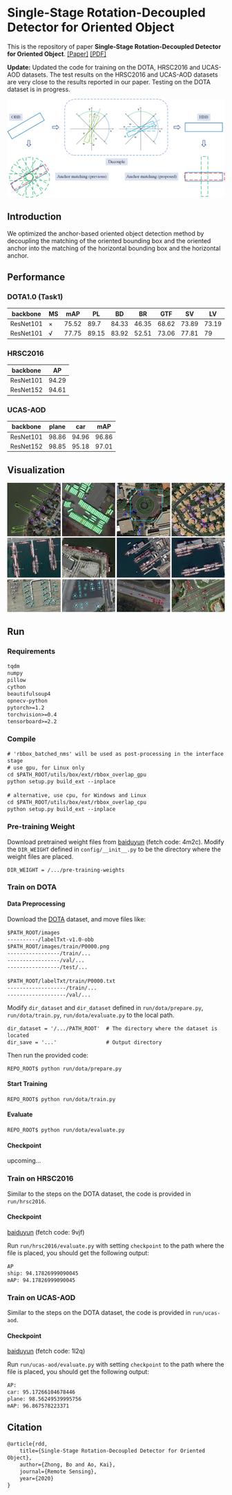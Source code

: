 # Single-Stage Rotation-Decoupled Detector for Oriented Object

This is the repository of paper **Single-Stage Rotation-Decoupled Detector for Oriented Object**. [[Paper]](https://www.mdpi.com/2072-4292/12/19/3262/htm) [[PDF]](https://www.mdpi.com/2072-4292/12/19/3262/pdf)

**Update:**  Updated the code for training on the DOTA, HRSC2016 and UCAS-AOD datasets. The test results on the HRSC2016 and UCAS-AOD datasets are very close to the results reported in our paper. Testing on the DOTA dataset is in progress.

<img src="demo/graphical-abstract.png" alt="Graphical Abstract" style="zoom: 50%;" />



## Introduction

We optimized the anchor-based oriented object detection method by decoupling the matching of the oriented bounding box and the oriented anchor into the matching of the horizontal bounding box and the horizontal anchor.

## Performance

### DOTA1.0 (Task1)

| backbone  | MS   | mAP   | PL    | BD    | BR    | GTF   | SV    | LV    | SH    | TC    | BC    | ST    | SBF   | RA    | HA    | SP    | HC    |
| --------- | ---- | ----- | ----- | ----- | ----- | ----- | ----- | ----- | ----- | ----- | ----- | ----- | ----- | ----- | ----- | ----- | ----- |
| ResNet101 | ×    | 75.52 | 89.7  | 84.33 | 46.35 | 68.62 | 73.89 | 73.19 | 86.92 | 90.41 | 86.46 | 84.3  | 64.22 | 64.95 | 73.55 | 72.59 | 73.31 |
| ResNet101 | √    | 77.75 | 89.15 | 83.92 | 52.51 | 73.06 | 77.81 | 79    | 87.08 | 90.62 | 86.72 | 87.15 | 63.96 | 70.29 | 76.98 | 75.79 | 72.15 |

### HRSC2016

| backbone  | AP    |
| --------- | ----- |
| ResNet101 | 94.29 |
| ResNet152 | 94.61 |

### UCAS-AOD

| backbone  | plane | car   | mAP   |
| --------- | ----- | ----- | ----- |
| ResNet101 | 98.86 | 94.96 | 96.86 |
| ResNet152 | 98.85 | 95.18 | 97.01 |

## Visualization

![Result](demo/result.png)

## Run

### Requirements

```
tqdm
numpy
pillow
cython
beautifulsoup4
opnecv-python
pytorch>=1.2
torchvision>=0.4
tensorboard>=2.2
```

### Compile

```
# 'rbbox_batched_nms' will be used as post-processing in the interface stage
# use gpu, for Linux only
cd $PATH_ROOT/utils/box/ext/rbbox_overlap_gpu
python setup.py build_ext --inplace

# alternative, use cpu, for Windows and Linux
cd $PATH_ROOT/utils/box/ext/rbbox_overlap_cpu
python setup.py build_ext --inplace
```

###  Pre-training Weight

Download pretrained weight  files from [baiduyun](https://pan.baidu.com/s/1u9i3giU5Q-7XAF_rkyL8Bw ) (fetch code: 4m2c). Modify the `DIR_WEIGHT` defined in `config/__init__.py` to be the directory where the weight files are placed.

```
DIR_WEIGHT = /.../pre-training-weights
```

### Train on DOTA

#### Data Preprocessing

Download the [DOTA](https://captain-whu.github.io/DOTA/index.html) dataset, and move files like:

```
$PATH_ROOT/images
----------/labelTxt-v1.0-obb
$PATH_ROOT/images/train/P0000.png
-----------------/train/...
-----------------/val/...
-----------------/test/...

$PATH_ROOT/labelTxt/train/P0000.txt
-------------------/train/...
-------------------/val/...
```

Modify `dir_dataset` and `dir_dataset` defined in `run/dota/prepare.py`,  `run/dota/train.py`, `run/dota/evaluate.py` to the local path.

```
dir_dataset = '/.../PATH_ROOT'  # The directory where the dataset is located
dir_save = '...'                # Output directory
```

Then run the provided code:

```
REPO_ROOT$ python run/dota/prepare.py
```

#### Start Training

```
REPO_ROOT$ python run/dota/train.py
```

#### Evaluate

```
REPO_ROOT$ python run/dota/evaluate.py
```

#### Checkpoint

upcoming...

### Train on HRSC2016

Similar to the steps on the DOTA dataset, the code is provided in `run/hrsc2016`.

#### Checkpoint

[baiduyun](https://pan.baidu.com/s/11gv3KZKMB4ZBkOaSygD3GA) (fetch code: 9vjf)

Run `run/hrsc2016/evaluate.py` with setting `checkpoint` to the path where the file is placed, you should get the following output:

```
AP
ship: 94.17826999090045
mAP: 94.17826999090045
```

### Train on UCAS-AOD

Similar to the steps on the DOTA dataset, the code is provided in `run/ucas-aod`.

#### Checkpoint

[baiduyun](https://pan.baidu.com/s/1sS5lc65F99lz7SmPMAw1uw) (fetch code: 1l2q)

Run `run/ucas-aod/evaluate.py` with setting `checkpoint` to the path where the file is placed, you should get the following output:

```
AP:
car: 95.17266104678446
plane: 98.56249539995756
mAP: 96.867578223371
```

## Citation

```
@article{rdd,
    title={Single-Stage Rotation-Decoupled Detector for Oriented Object},
    author={Zhong, Bo and Ao, Kai},
    journal={Remote Sensing},
    year={2020}
}
```
